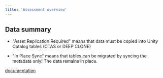```yaml
--- 
title: 'Assessment overview'
---
```


## Data summary

- "Asset Replication Required" means that data must be copied into Unity Catalog tables (CTAS or DEEP CLONE)

- "In Place Sync" means that tables can be migrated by syncing the metadata only! The data remains in place.

[documentation](https://github.com/databrickslabs/ucx/blob/main/docs/assessment.md)
